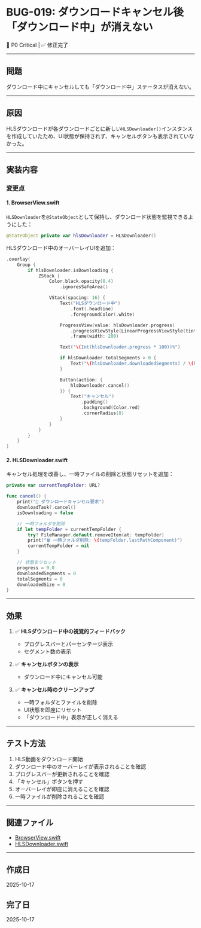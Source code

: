 # BUG-019: ダウンロードキャンセル後「ダウンロード中」が消えない

🔴 P0 Critical | ✅ 修正完了

---

## 問題

ダウンロード中にキャンセルしても「ダウンロード中」ステータスが消えない。

---

## 原因

HLSダウンロードが各ダウンロードごとに新しい`HLSDownloader()`インスタンスを作成していたため、UI状態が保持されず、キャンセルボタンも表示されていなかった。

---

## 実装内容

### 変更点

#### 1. BrowserView.swift

`HLSDownloader`を`@StateObject`として保持し、ダウンロード状態を監視できるようにした：

```swift
@StateObject private var hlsDownloader = HLSDownloader()
```

HLSダウンロード中のオーバーレイUIを追加：

```swift
.overlay(
    Group {
        if hlsDownloader.isDownloading {
            ZStack {
                Color.black.opacity(0.4)
                    .ignoresSafeArea()

                VStack(spacing: 16) {
                    Text("HLSダウンロード中")
                        .font(.headline)
                        .foregroundColor(.white)

                    ProgressView(value: hlsDownloader.progress)
                        .progressViewStyle(LinearProgressViewStyle(tint: .white))
                        .frame(width: 200)

                    Text("\(Int(hlsDownloader.progress * 100))%")

                    if hlsDownloader.totalSegments > 0 {
                        Text("\(hlsDownloader.downloadedSegments) / \(hlsDownloader.totalSegments) セグメント")
                    }

                    Button(action: {
                        hlsDownloader.cancel()
                    }) {
                        Text("キャンセル")
                            .padding()
                            .background(Color.red)
                            .cornerRadius(8)
                    }
                }
            }
        }
    }
)
```

#### 2. HLSDownloader.swift

キャンセル処理を改善し、一時ファイルの削除と状態リセットを追加：

```swift
private var currentTempFolder: URL?

func cancel() {
    print("🛑 ダウンロードキャンセル要求")
    downloadTask?.cancel()
    isDownloading = false

    // 一時フォルダを削除
    if let tempFolder = currentTempFolder {
        try? FileManager.default.removeItem(at: tempFolder)
        print("🗑️ 一時フォルダ削除: \(tempFolder.lastPathComponent)")
        currentTempFolder = nil
    }

    // 状態をリセット
    progress = 0.0
    downloadedSegments = 0
    totalSegments = 0
    downloadedSize = 0
}
```

---

## 効果

1. ✅ **HLSダウンロード中の視覚的フィードバック**
   - プログレスバーとパーセンテージ表示
   - セグメント数の表示

2. ✅ **キャンセルボタンの表示**
   - ダウンロード中にキャンセル可能

3. ✅ **キャンセル時のクリーンアップ**
   - 一時フォルダとファイルを削除
   - UI状態を即座にリセット
   - 「ダウンロード中」表示が正しく消える

---

## テスト方法

1. HLS動画をダウンロード開始
2. ダウンロード中のオーバーレイが表示されることを確認
3. プログレスバーが更新されることを確認
4. 「キャンセル」ボタンを押す
5. オーバーレイが即座に消えることを確認
6. 一時ファイルが削除されることを確認

---

## 関連ファイル

- [BrowserView.swift](../../VanishBrowser/VanishBrowser/Views/BrowserView.swift)
- [HLSDownloader.swift](../../VanishBrowser/VanishBrowser/Services/HLSDownloader.swift)

---

## 作成日

2025-10-17

## 完了日

2025-10-17
